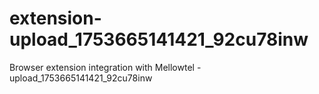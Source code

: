 # extension-upload_1753665141421_92cu78inw
Browser extension integration with Mellowtel - upload_1753665141421_92cu78inw
